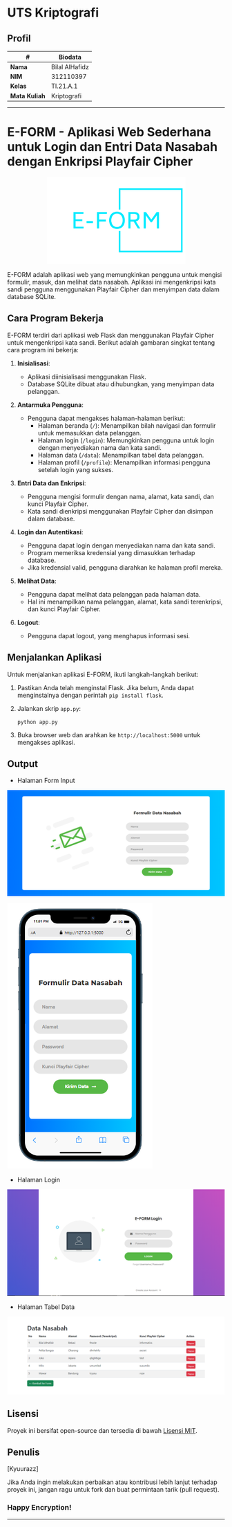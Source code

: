 # UTS Kriptografi
## Profil
| #               | Biodata           |
| --------------- | ----------------- |
| **Nama**        | Bilal AlHafidz    |
| **NIM**         | 312110397         |
| **Kelas**       | TI.21.A.1         |
| **Mata Kuliah** | Kriptografi       |

---

# E-FORM - Aplikasi Web Sederhana untuk Login dan Entri Data Nasabah dengan Enkripsi Playfair Cipher

<div align="center">
<img src="static/images/assets/logo.png" style="height:200px; widht:200px;">
</div>

E-FORM adalah aplikasi web yang memungkinkan pengguna untuk mengisi formulir, masuk, dan melihat data nasabah. Aplikasi ini mengenkripsi kata sandi pengguna menggunakan Playfair Cipher dan menyimpan data dalam database SQLite.

## Cara Program Bekerja

E-FORM terdiri dari aplikasi web Flask dan menggunakan Playfair Cipher untuk mengenkripsi kata sandi. Berikut adalah gambaran singkat tentang cara program ini bekerja:

1. **Inisialisasi**:
   - Aplikasi diinisialisasi menggunakan Flask.
   - Database SQLite dibuat atau dihubungkan, yang menyimpan data pelanggan.

2. **Antarmuka Pengguna**:
   - Pengguna dapat mengakses halaman-halaman berikut:
     - Halaman beranda (`/`): Menampilkan bilah navigasi dan formulir untuk memasukkan data pelanggan.
     - Halaman login (`/login`): Memungkinkan pengguna untuk login dengan menyediakan nama dan kata sandi.
     - Halaman data (`/data`): Menampilkan tabel data pelanggan.
     - Halaman profil (`/profile`): Menampilkan informasi pengguna setelah login yang sukses.

3. **Entri Data dan Enkripsi**:
   - Pengguna mengisi formulir dengan nama, alamat, kata sandi, dan kunci Playfair Cipher.
   - Kata sandi dienkripsi menggunakan Playfair Cipher dan disimpan dalam database.

4. **Login dan Autentikasi**:
   - Pengguna dapat login dengan menyediakan nama dan kata sandi.
   - Program memeriksa kredensial yang dimasukkan terhadap database.
   - Jika kredensial valid, pengguna diarahkan ke halaman profil mereka.

5. **Melihat Data**:
   - Pengguna dapat melihat data pelanggan pada halaman data.
   - Hal ini menampilkan nama pelanggan, alamat, kata sandi terenkripsi, dan kunci Playfair Cipher.

6. **Logout**:
   - Pengguna dapat logout, yang menghapus informasi sesi.

## Menjalankan Aplikasi

Untuk menjalankan aplikasi E-FORM, ikuti langkah-langkah berikut:

1. Pastikan Anda telah menginstal Flask. Jika belum, Anda dapat menginstalnya dengan perintah `pip install flask`.

2. Jalankan skrip `app.py`:
   ```
   python app.py
   ```

3. Buka browser web dan arahkan ke `http://localhost:5000` untuk mengakses aplikasi.

## Output

  - Halaman Form Input
  
  ![Form-Input](static/images/assets/form.png)

  ![Responsive](static/images/assets/responsive.png)

  - Halaman Login
  
  ![Login](static/images/assets/login.png)

  - Halaman Tabel Data
  
  ![Data](static/images/assets/data.png)

## Lisensi

Proyek ini bersifat open-source dan tersedia di bawah [Lisensi MIT](LICENSE).

## Penulis

[Kyuurazz]

Jika Anda ingin melakukan perbaikan atau kontribusi lebih lanjut terhadap proyek ini, jangan ragu untuk fork dan buat permintaan tarik (pull request).

### Happy Encryption!

---
